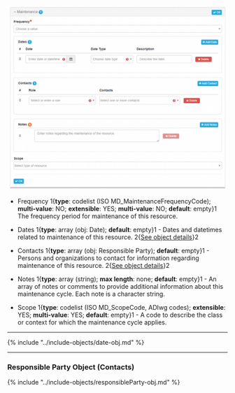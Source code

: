 ![Maintenance Panel](/assets/reference/edit-objects/metadata/main/maintenance.png)

* <span class="md-element">Frequency</span> <i class="fa fa-asterisk required" title="Required"> </i> 1{**type**: codelist (ISO MD_MaintenanceFrequencyCode); **multi-value**: NO; **extensible**: YES; **multi-value**: NO; **default**: empty}1  The frequency period for maintenance of this resource.  

* <span class="md-element">Dates</span> 1{**type**: array (obj: <span class="md-panel">Date</span>); **default**: empty}1 - Dates and datetimes related to maintenance of this resource. 2{[See object details](#date-object)}2 
      
* <span class="md-element">Contacts</span> 1{**type**: array (obj: <span class="md-panel">Responsible Party</span>); **default**: empty}1 - Persons and organizations to contact for information regarding maintenance of this resource. 2{[See object details](#responsible-party-object-contacts)}2
      
* <span class="md-element">Notes</span> 1{**type**: array (string); **max length**: none; **default**: empty}1 - An array of notes or comments to provide additional information about this maintenance cycle.  Each note is a character string.

* <span class="md-element">Scope</span> 1{**type**: codelist (ISO MD_ScopeCode, ADIwg codes); **extensible**: YES; **multi-value**: YES; **default**: empty}1 - A code to describe the class or context for which the maintenance cycle applies.

---

{% include "../include-objects/date-obj.md" %}

---

### Responsible Party Object (Contacts)

{% include "../include-objects/responsibleParty-obj.md" %}
  
  
